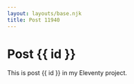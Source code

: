 ```yaml
---
layout: layouts/base.njk
title: Post 11940
---
```


# Post {{ id }}

This is post {{ id }} in my Eleventy project.
